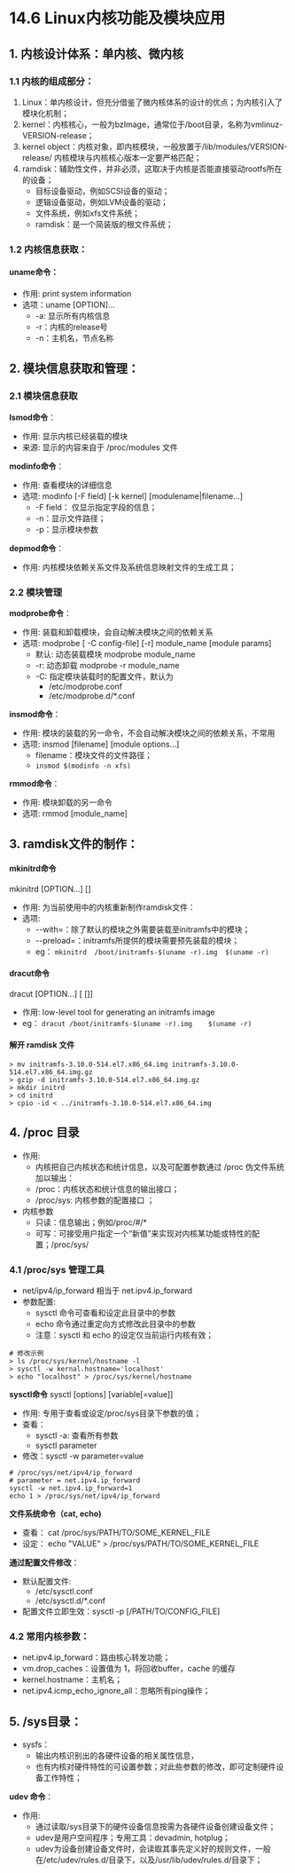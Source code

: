 # 14.6 Linux内核功能及模块应用

## 1. 内核设计体系：单内核、微内核
### 1.1 内核的组成部分：
1. Linux：单内核设计，但充分借鉴了微内核体系的设计的优点；为内核引入了模块化机制；
1. kernel：内核核心，一般为bzImage，通常位于/boot目录，名称为vmlinuz-VERSION-release；
2. kernel object：内核对象，即内核模块，一般放置于/lib/modules/VERSION-release/ 内核模块与内核核心版本一定要严格匹配；
3. ramdisk：辅助性文件，并非必须，这取决于内核是否能直接驱动rootfs所在的设备；
    - 目标设备驱动，例如SCSI设备的驱动；
    - 逻辑设备驱动，例如LVM设备的驱动；
    - 文件系统，例如xfs文件系统；
    - ramdisk：是一个简装版的根文件系统；

### 1.2 内核信息获取：
#### uname命令：
- 作用: print system information
- 选项：uname [OPTION]...
    - -a: 显示所有内核信息
    - -r：内核的release号
    - -n：主机名，节点名称

## 2. 模块信息获取和管理：
### 2.1 模块信息获取
**lsmod命令**：
- 作用: 显示内核已经装载的模块
- 来源: 显示的内容来自于 /proc/modules 文件

**modinfo命令**：
- 作用: 查看模块的详细信息
- 选项: modinfo [-F field] [-k kernel] [modulename|filename...]
    - -F field： 仅显示指定字段的信息；
    - -n：显示文件路径；
    - -p：显示模块参数

**depmod命令**：
- 作用: 内核模块依赖关系文件及系统信息映射文件的生成工具；

### 2.2 模块管理
**modprobe命令**：
- 作用: 装载和卸载模块，会自动解决模块之间的依赖关系
- 选项: modprobe [ -C config-file] [-r]  module_name  [module params]
    - 默认: 动态装载模块 modprobe  module_name
    - -r:  动态卸载    modprobe  -r  module_name
    - -C: 指定模块装载时的配置文件，默认为
        - /etc/modprobe.conf
        - /etc/modprobe.d/\*.conf    

**insmod命令**：
- 作用: 模块的装载的另一命令，不会自动解决模块之间的依赖关系，不常用
- 选项: insmod  [filename]  [module options...]
    - filename：模块文件的文件路径；
    - `insmod $(modinfo -n xfs)`

**rmmod命令**：
- 作用: 模块卸载的另一命令
- 选项: rmmod  [module_name]

## 3. ramdisk文件的制作：
#### mkinitrd命令
mkinitrd [OPTION...] [<initrd-image>] <kernel-version>
- 作用: 为当前使用中的内核重新制作ramdisk文件：
- 选项:
    - --with=<module>：除了默认的模块之外需要装载至initramfs中的模块；
    - --preload=<module>：initramfs所提供的模块需要预先装载的模块；
    - eg： `mkinitrd  /boot/initramfs-$(uname -r).img  $(uname -r)`

#### dracut命令
dracut [OPTION...] [<image> [<kernel version>]]
- 作用: low-level tool for generating an initramfs image
- eg： `dracut /boot/initramfs-$(uname -r).img    $(uname -r)`

#### 解开 ramdisk 文件
```
> mv initramfs-3.10.0-514.el7.x86_64.img initramfs-3.10.0-514.el7.x86_64.img.gz
> gzip -d initramfs-3.10.0-514.el7.x86_64.img.gz
> mkdir initrd
> cd initrd
> cpio -id < ../initramfs-3.10.0-514.el7.x86_64.img
```

## 4. /proc 目录
- 作用:
    - 内核把自己内核状态和统计信息，以及可配置参数通过 /proc 伪文件系统加以输出：
    - /proc：内核状态和统计信息的输出接口；
    - /proc/sys: 内核参数的配置接口 ；
- 内核参数
    - 只读：信息输出；例如/proc/#/*
    - 可写：可接受用户指定一个“新值”来实现对内核某功能或特性的配置；/proc/sys/

### 4.1 /proc/sys 管理工具
- net/ipv4/ip_forward  相当于  net.ipv4.ip_forward
- 参数配置:
    - sysctl 命令可查看和设定此目录中的参数
    - echo 命令通过重定向方式修改此目录中的参数
    - 注意：sysctl 和 echo 的设定仅当前运行内核有效；
```
# 修改示例
> ls /proc/sys/kernel/hostname -l
> sysctl -w kernal.hostname='localhost'
> echo "localhost" > /proc/sys/kernel/hostname
```

**sysctl命令**
sysctl [options]  [variable[=value]]
- 作用: 专用于查看或设定/proc/sys目录下参数的值；
- 查看：
    - sysctl  -a: 查看所有参数
    - sysctl  parameter
- 修改：sysctl  -w  parameter=value
```
# /proc/sys/net/ipv4/ip_forward
# parameter = net.ipv4.ip_forward
sysctl -w net.ipv4.ip_forward=1
echo 1 > /proc/sys/net/ipv4/ip_forward
```

**文件系统命令（cat, echo)**
- 查看： cat  /proc/sys/PATH/TO/SOME_KERNEL_FILE
- 设定： echo  "VALUE"  > /proc/sys/PATH/TO/SOME_KERNEL_FILE

**通过配置文件修改**：
- 默认配置文件:
    - /etc/sysctl.conf
    - /etc/sysctl.d/\*.conf
- 配置文件立即生效：sysctl  -p  [/PATH/TO/CONFIG_FILE]


### 4.2 常用内核参数：
- net.ipv4.ip_forward：路由核心转发功能；
- vm.drop_caches：设置值为 1，将回收buffer，cache 的缓存
- kernel.hostname：主机名；
- net.ipv4.icmp_echo_ignore_all：忽略所有ping操作；

## 5. /sys目录：
- sysfs：
    - 输出内核识别出的各硬件设备的相关属性信息，
    - 也有内核对硬件特性的可设置参数；对此些参数的修改，即可定制硬件设备工作特性；

**udev 命令**：
- 作用:
    - 通过读取/sys目录下的硬件设备信息按需为各硬件设备创建设备文件；
    - udev是用户空间程序；专用工具：devadmin, hotplug；
    - udev为设备创建设备文件时，会读取其事先定义好的规则文件，一般在/etc/udev/rules.d/目录下，以及/usr/lib/udev/rules.d/目录下；
